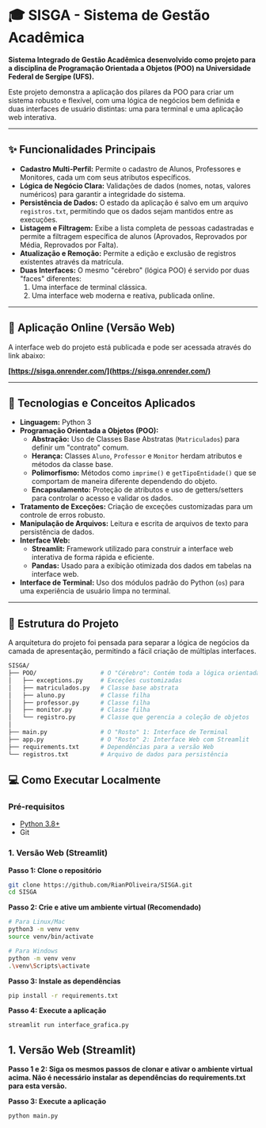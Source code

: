 # 🎓 SISGA - Sistema de Gestão Acadêmica

**Sistema Integrado de Gestão Acadêmica desenvolvido como projeto para a disciplina de Programação Orientada a Objetos (POO) na Universidade Federal de Sergipe (UFS).**

Este projeto demonstra a aplicação dos pilares da POO para criar um sistema robusto e flexível, com uma lógica de negócios bem definida e duas interfaces de usuário distintas: uma para terminal e uma aplicação web interativa.

---

## ✨ Funcionalidades Principais

* **Cadastro Multi-Perfil:** Permite o cadastro de Alunos, Professores e Monitores, cada um com seus atributos específicos.
* **Lógica de Negócio Clara:** Validações de dados (nomes, notas, valores numéricos) para garantir a integridade do sistema.
* **Persistência de Dados:** O estado da aplicação é salvo em um arquivo `registros.txt`, permitindo que os dados sejam mantidos entre as execuções.
* **Listagem e Filtragem:** Exibe a lista completa de pessoas cadastradas e permite a filtragem específica de alunos (Aprovados, Reprovados por Média, Reprovados por Falta).
* **Atualização e Remoção:** Permite a edição e exclusão de registros existentes através da matrícula.
* **Duas Interfaces:** O mesmo "cérebro" (lógica POO) é servido por duas "faces" diferentes:
    1.  Uma interface de terminal clássica.
    2.  Uma interface web moderna e reativa, publicada online.

---

## 🚀 Aplicação Online (Versão Web)

A interface web do projeto está publicada e pode ser acessada através do link abaixo:

**[https://sisga.onrender.com/](https://sisga.onrender.com/)**

---

## 🔧 Tecnologias e Conceitos Aplicados

* **Linguagem:** Python 3
* **Programação Orientada a Objetos (POO):**
    * **Abstração:** Uso de Classes Base Abstratas (`Matriculados`) para definir um "contrato" comum.
    * **Herança:** Classes `Aluno`, `Professor` e `Monitor` herdam atributos e métodos da classe base.
    * **Polimorfismo:** Métodos como `imprime()` e `getTipoEntidade()` que se comportam de maneira diferente dependendo do objeto.
    * **Encapsulamento:** Proteção de atributos e uso de getters/setters para controlar o acesso e validar os dados.
* **Tratamento de Exceções:** Criação de exceções customizadas para um controle de erros robusto.
* **Manipulação de Arquivos:** Leitura e escrita de arquivos de texto para persistência de dados.
* **Interface Web:**
    * **Streamlit:** Framework utilizado para construir a interface web interativa de forma rápida e eficiente.
    * **Pandas:** Usado para a exibição otimizada dos dados em tabelas na interface web.
* **Interface de Terminal:** Uso dos módulos padrão do Python (`os`) para uma experiência de usuário limpa no terminal.

---

## 📁 Estrutura do Projeto

A arquitetura do projeto foi pensada para separar a lógica de negócios da camada de apresentação, permitindo a fácil criação de múltiplas interfaces.
```bash
SISGA/
├── POO/                  # O "Cérebro": Contém toda a lógica orientada a objetos
│   ├── exceptions.py     # Exceções customizadas
│   ├── matriculados.py   # Classe base abstrata
│   ├── aluno.py          # Classe filha
│   ├── professor.py      # Classe filha
│   ├── monitor.py        # Classe filha
│   └── registro.py       # Classe que gerencia a coleção de objetos
│
├── main.py               # O "Rosto" 1: Interface de Terminal
├── app.py                # O "Rosto" 2: Interface Web com Streamlit
├── requirements.txt      # Dependências para a versão Web
└── registros.txt         # Arquivo de dados para persistência
```

## 💻 Como Executar Localmente

### Pré-requisitos
* [Python 3.8+](https://www.python.org/downloads/)
* Git

### 1. Versão Web (Streamlit)

**Passo 1: Clone o repositório**
```bash
git clone https://github.com/RianPOliveira/SISGA.git
cd SISGA
```
**Passo 2: Crie e ative um ambiente virtual (Recomendado)**
```bash
# Para Linux/Mac
python3 -m venv venv
source venv/bin/activate

# Para Windows
python -m venv venv
.\venv\Scripts\activate
```
**Passo 3: Instale as dependências**
```bash
pip install -r requirements.txt
```
**Passo 4: Execute a aplicação**
```bash
streamlit run interface_grafica.py
```

## 1. Versão Web (Streamlit)

**Passo 1 e 2: Siga os mesmos passos de clonar e ativar o ambiente virtual acima. Não é necessário instalar as dependências do requirements.txt para esta versão.**

**Passo 3: Execute a aplicação**
```bash
python main.py
```
